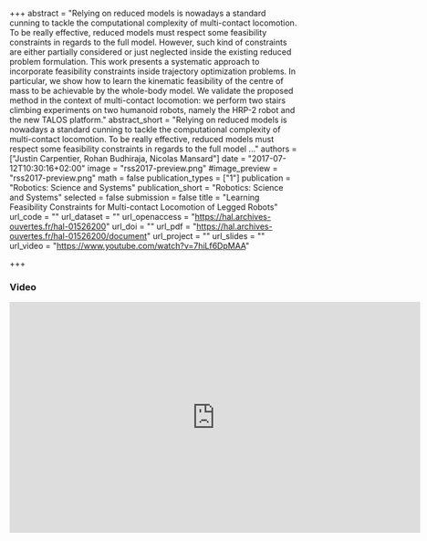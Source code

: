 +++
abstract = "Relying on reduced models is nowadays a standard cunning to tackle the computational complexity of multi-contact locomotion. To be really effective, reduced models must respect some feasibility constraints in regards to the full model. However, such kind of constraints are either partially considered or just neglected inside the existing reduced problem formulation. This work presents a systematic approach to incorporate feasibility constraints inside trajectory optimization problems. In particular, we show how to learn the kinematic feasibility of the centre of mass to be achievable by the whole-body model. We validate the proposed method in the context of multi-contact locomotion: we perform two stairs climbing experiments on two humanoid robots, namely the HRP-2 robot and the new TALOS platform."
abstract_short = "Relying on reduced models is nowadays a standard cunning to tackle the computational complexity of multi-contact locomotion. To be really effective, reduced models must respect some feasibility constraints in regards to the full model ..."
authors = ["Justin Carpentier, Rohan Budhiraja, Nicolas Mansard"]
date = "2017-07-12T10:30:16+02:00"
image = "rss2017-preview.png"
#image_preview = "rss2017-preview.png"
math = false
publication_types = ["1"]
publication = "Robotics: Science and Systems"
publication_short = "Robotics: Science and Systems"
selected = false
submission = false
title = "Learning Feasibility Constraints for Multi-contact Locomotion of Legged Robots"
url_code = ""
url_dataset = ""
url_openaccess = "https://hal.archives-ouvertes.fr/hal-01526200"
url_doi = ""
url_pdf = "https://hal.archives-ouvertes.fr/hal-01526200/document"
url_project = ""
url_slides = ""
url_video = "https://www.youtube.com/watch?v=7hiLf6DpMAA"

+++

### Video ###

<center><iframe width="720" height="405" src="https://www.youtube.com/embed/7hiLf6DpMAA" frameborder="0" allowfullscreen></iframe></center>
</br>


